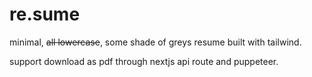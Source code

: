 # re.sume

minimal, ~~all lowercase~~, some shade of greys resume built with tailwind.

support download as pdf through nextjs api route and puppeteer.
